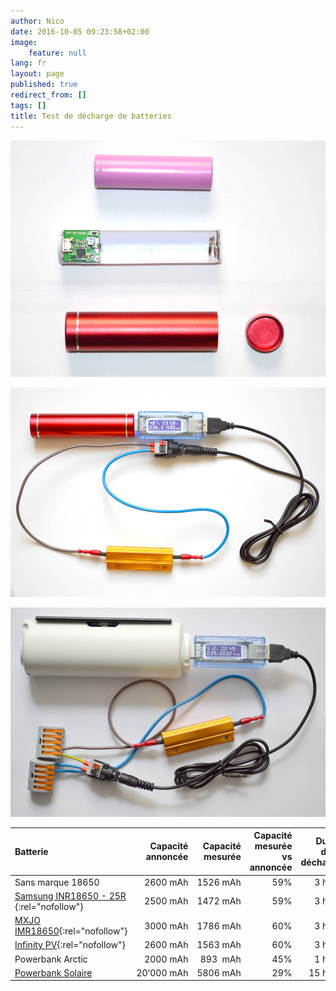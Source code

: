 ```yaml
---
author: Nico
date: 2016-10-05 09:23:58+02:00
image:
    feature: null
lang: fr
layout: page
published: true
redirect_from: []
tags: []
title: Test de décharge de batteries
---
```


[![batterie noname ouverte][img_1]][img_1]

[img_1]: ../../files/2016-10-05-tests_batteries/images/batterie_noname+boitier_lowres.jpg

[![Test batterie noname][img_2]][img_2]

[img_2]: ../../files/2016-10-05-tests_batteries/images/test_batterie_18650_noname_lowres.jpg

[![Test batterie Infinity PV][img_3]][img_3]

[img_3]: ../../files/2016-10-05-tests_batteries/images/test_batterie_infinityPV_lowres.jpg

| Batterie                                      | Capacité annoncée | Capacité mesurée | Capacité mesurée<br>vs annoncée | Durée de la décharge | Tension mesurée | Courant mesuré | Résistance calculée |
| :-------------------------------------------- | ----------------: | ---------------: | -------------------------------: | -------------------: | --------------: | -------------: | ------------------: |
| Sans marque 18650                             |          2600 mAh |         1526 mAh |                              59% |               3 h 58 |          4.90 V |         0.39 A |              12.6 Ω |
| [Samsung INR18650 - 25R ][1]{:rel="nofollow"} |          2500 mAh |         1472 mAh |                              59% |               3 h 06 |               - |              - |                   - |
| [MXJO IMR18650][2]{:rel="nofollow"}           |          3000 mAh |         1786 mAh |                              60% |               3 h 42 |               - |              - |                   - |
| [Infinity PV][3]{:rel="nofollow"}             |          2600 mAh |         1563 mAh |                              60% |               3 h 54 |          5.12 V |         0.39 A |              13.1 Ω |
| Powerbank Arctic                              |          2000 mAh |         893  mAh |                              45% |               1 h 54 |               - |              - |                   - |
| [Powerbank Solaire][4]                        |        20’000 mAh |         5806 mAh |                              29% |              15 h 58 |          4.55 V |         0.36 A |              12.6 Ω |

[1]: http://www.gearbest.com/batteries/pp_241348.html
[2]: http://www.lepetitvapoteur.com/fr/accus/1876-accu-mxjo-imr-18650-3000-ma-35-a-.html
[3]: https://www.infinitypv.com/images/HeLi-on_manual_v1.pdf
[4]: https://www.youtube.com/watch?v=NL6nySngGtU
